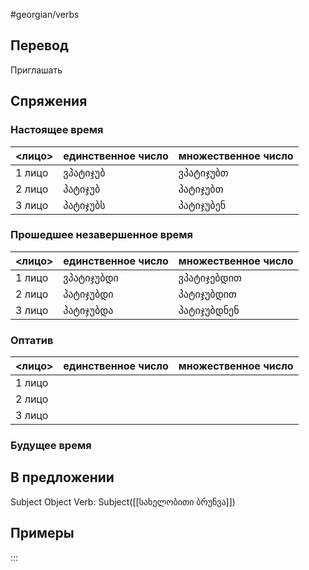 #georgian/verbs 
## Перевод
Приглашать
## Спряжения
### Настоящее время
<лицо>|единственное число|множественное число
--------|---------------------|------------------------
1 лицо | ვპატიჯუბ | ვპატიჯუბთ
2 лицо | პატიჯუბ | პატიჯუბთ
3 лицо | პატიჯუბს | პატიჯუბენ
### Прошедшее незавершенное время
<лицо>|единственное число|множественное число
--------|---------------------|------------------------
1 лицо | ვპატიჯუბდი | ვპატიჯებდით
2 лицо | პატიჯუბდი | პატიჯუბდით
3 лицо | პატიჯუბდა | პატიჯუბდნენ
### Оптатив
<лицо>|единственное число|множественное число
--------|---------------------|------------------------
1 лицо | | 
2 лицо | | 
3 лицо | | 
### Будущее время
## В предложении
Subject Object Verb: Subject([[სახელობითი ბრუნვა]])
## Примеры
:::

